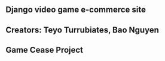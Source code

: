 ## Django video game e-commerce site

## Creators: Teyo Turrubiates, Bao Nguyen 

## Game Cease Project